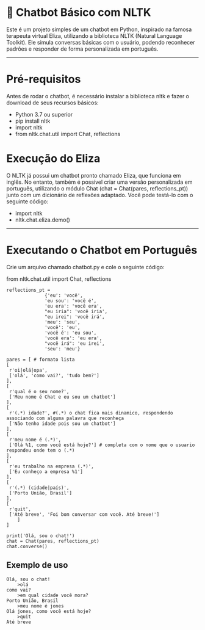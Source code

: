 # 🤖 Chatbot Básico com NLTK
Este é um projeto simples de um chatbot em Python, inspirado na famosa terapeuta virtual Eliza, utilizando a biblioteca NLTK (Natural Language Toolkit). 
Ele simula conversas básicas com o usuário, podendo reconhecer padrões e responder de forma personalizada em português.

---

# Pré-requisitos
Antes de rodar o chatbot, é necessário instalar a biblioteca nltk e fazer o download de seus recursos básicos:
- Python 3.7 ou superior
- pip install nltk
- import nltk
- from nltk.chat.util import Chat, reflections

# Execução do Eliza
O NLTK já possui um chatbot pronto chamado Eliza, que funciona em inglês. No entanto, também é possível criar uma versão personalizada em português,
utilizando o módulo Chat (chat = Chat(pares, reflections_pt)) junto com um dicionário de reflexões adaptado. Você pode testá-lo com o seguinte código:
- import nltk
- nltk.chat.eliza.demo()

---

# Executando o Chatbot em Português
Crie um arquivo chamado chatbot.py e cole o seguinte código:

from nltk.chat.util import Chat, reflections


    reflections_pt = 
                  {'eu': 'você',
                  'eu sou': 'você é',
                  'eu era': 'você era',
                  "eu iria": 'você iria',
                  "eu irei": 'você irá',
                  'meu': 'seu',
                  'você': 'eu',
                  'você é': 'eu sou',
                  'você era': 'eu era',
                  "você irá": 'eu irei',
                  'seu': 'meu'}

    pares = [ # formato lista
    [
     r'oi|olá|opa',
     ['olá', 'como vai?', 'tudo bem?']
    ],
    [
     r'qual é o seu nome?',
     ['Meu nome é Chat e eu sou um chatbot']
    ],
    [
     r'(.*) idade?', #(.*) o chat fica mais dinamico, respondendo associando com alguma palavra que reconheça
     ['Não tenho idade pois sou um chatbot']
    ],
    [
     r'meu nome é (.*)',
     ['Olá %1, como você está hoje?'] # completa com o nome que o usuario respondeu onde tem o (.*)
    ],
    [
     r'eu trabalho na empresa (.*)',
     ['Eu conheço a empresa %1']
    ],
    [
     r'(.*) (cidade|país)',
     ['Porto União, Brasil']
    ],
    [
     r'quit',
     ['Até breve', 'Foi bom conversar com você. Até breve!']
        ]
    ]

    print('Olá, sou o chat!')
    chat = Chat(pares, reflections_pt)
    chat.converse()


## Exemplo de uso

    Olá, sou o chat!
        >olá
    como vai?
        >em qual cidade você mora?
    Porto União, Brasil
        >meu nome é jones
    Olá jones, como você está hoje?
        >quit
    Até breve   



